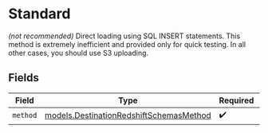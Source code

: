 # Standard

<i>(not recommended)</i> Direct loading using SQL INSERT statements. This method is extremely inefficient and provided only for quick testing. In all other cases, you should use S3 uploading.


## Fields

| Field                                                                                    | Type                                                                                     | Required                                                                                 | Description                                                                              |
| ---------------------------------------------------------------------------------------- | ---------------------------------------------------------------------------------------- | ---------------------------------------------------------------------------------------- | ---------------------------------------------------------------------------------------- |
| `method`                                                                                 | [models.DestinationRedshiftSchemasMethod](../models/destinationredshiftschemasmethod.md) | :heavy_check_mark:                                                                       | N/A                                                                                      |